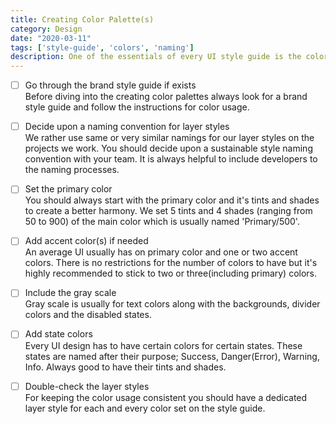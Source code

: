```yaml
---
title: Creating Color Palette(s) 
category: Design
date: "2020-03-11"
tags: ['style-guide', 'colors', 'naming']
description: One of the essentials of every UI style guide is the color palette(s). There are certain things you need to follow in order to create more scalable UIs.
---
```


- [ ] Go through the brand style guide if exists  
Before diving into the creating color palettes always look for a brand style guide and follow the instructions for color usage.

- [ ] Decide upon a naming convention for layer styles  
We rather use same or very similar namings for our layer styles on the projects we work. You should decide upon a sustainable style naming convention with your team. It is always helpful to include developers to the naming processes.

- [ ] Set the primary color  
You should always start with the primary color and it's tints and shades to create a better harmony. We set 5 tints and 4 shades (ranging from 50 to 900) of the main color which is usually named 'Primary/500'.

- [ ] Add accent color(s) if needed  
An average UI usually has on primary color and one or two accent colors. There is no restrictions for the number of colors to have but it's highly recommended to stick to two or three(including primary) colors.

- [ ] Include the gray scale  
Gray scale is usually for text colors along with the backgrounds, divider colors and the disabled states.

- [ ] Add state colors  
Every UI design has to have certain colors for certain states. These states are named after their purpose; Success, Danger(Error), Warning, Info. Always good to have their tints and shades.

- [ ] Double-check the layer styles  
For keeping the color usage consistent you should have a dedicated layer style for each and every color set on the style guide.
